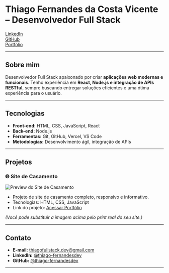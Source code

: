 # Thiago Fernandes da Costa Vicente – Desenvolvedor Full Stack

[LinkedIn](https://www.linkedin.com/in/thiago-fernandesdev/)  
[GitHub](https://github.com/thiago-fernandesdev)  
[Portfólio](https://portfolio.vercel.app)

---

## Sobre mim
Desenvolvedor Full Stack apaixonado por criar **aplicações web modernas e funcionais**. Tenho experiência em **React, Node.js e integração de APIs RESTful**, sempre buscando entregar soluções eficientes e uma ótima experiência para o usuário.  

---

## Tecnologias
- **Front-end:** HTML, CSS, JavaScript, React  
- **Back-end:** Node.js  
- **Ferramentas:** Git, GitHub, Vercel, VS Code  
- **Metodologias:** Desenvolvimento ágil, integração de APIs  

---

## Projetos

### 🌐 Site de Casamento
![Preview do Site de Casamento](https://via.placeholder.com/600x300.png?text=Site+de+Casamento)  
- Projeto de site de casamento completo, responsivo e informativo.  
- Tecnologias: HTML, CSS, JavaScript  
- Link do projeto: [Acessar Portfólio](https://portfolio.vercel.app)

*(Você pode substituir a imagem acima pelo print real do seu site.)*

---

## Contato
- **E-mail:** thiagofullstack.dev@gmail.com  
- **LinkedIn:** [@thiago-fernandesdev](https://www.linkedin.com/in/thiago-fernandesdev/)  
- **GitHub:** [@thiago-fernandesdev](https://github.com/thiago-fernandesdev)  

---
